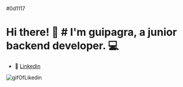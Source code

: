 #0d1117
# Hi there! :wave: # I'm guipagra, a junior backend developer. :computer:


- :round_pushpin: [Linkedin](https://www.linkedin.com/in/guillermo-pat%C3%B3n-garc%C3%ADa/)

![gifOfLikedin](https://camo.githubusercontent.com/77f6670bbc38485983923882b12b9a7b856877d359fc03af908e7458ca55549d/68747470733a2f2f63646e2e6472696262626c652e636f6d2f75736572732f3432303138332f73637265656e73686f74732f323837353633372f6f63746f6361745f6769746875622e676966)

